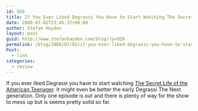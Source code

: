 ```yaml
---
id: 926
title: If You Ever Liked Degrassi You Have to Start Watching The Secret Life of the American Teenager
date: 2008-07-02T23:45:37+00:00
author: Stefan Hayden
layout: post
guid: http://www.stefanhayden.com/blog/?p=926
permalink: /blog/2008/07/02/if-you-ever-liked-degrassi-you-have-to-start-watching-the-secret-life-of-the-american-teenager/
Post:
  - link
categories:
  - review
---
```

If you ever liked Degrassi you have to start watching <a href="http://abcfamily.go.com/abcfamily/path/section_Shows+Secret-Life-Of-The-American-Teenager/page_Detail">The Secret Life of the American Teenager</a>. It might even be better the early Degrassi The Next generation. Only one episode is out and there is plenty of way for the show to mess up but is seems pretty solid so far.
